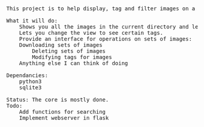 <pre>

This project is to help display, tag and filter images on a server.

What it will do:
    Shows you all the images in the current directory and lets you apply tags to them.
    Lets you change the view to see certain tags.
    Provide an interface for operations on sets of images:
    Downloading sets of images
        Deleting sets of images
        Modifying tags for images
    Anything else I can think of doing

Dependancies: 
	python3
	sqlite3

Status: The core is mostly done.
Todo:
    Add functions for searching
    Implement webserver in flask
<pre>

